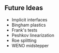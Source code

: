 ## Future Ideas

* Implicit interfaces
* Bingham plastics
* Frank's tests
* Peshkov linearization
* Roe splitting
* WENO midstepper
